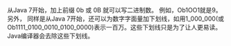 从Java 7开始，加上前缀 0b 或 0B 就可以写二进制数。 例如，Ob1OO1就是9。 另外， 同样是从Java 7开始，还可以为数字字面量加下划线，如用1_000_000(或Ob1111_0100_0010_0100_0000)表示一百万。这些下划线只是为了让人更易读。Java编译器会去除这些下划线。
